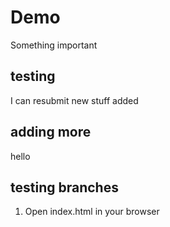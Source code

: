 # Demo

Something important

## testing

I can resubmit
new stuff added

## adding more

 hello
 ## testing branches

  1. Open index.html in your browser
